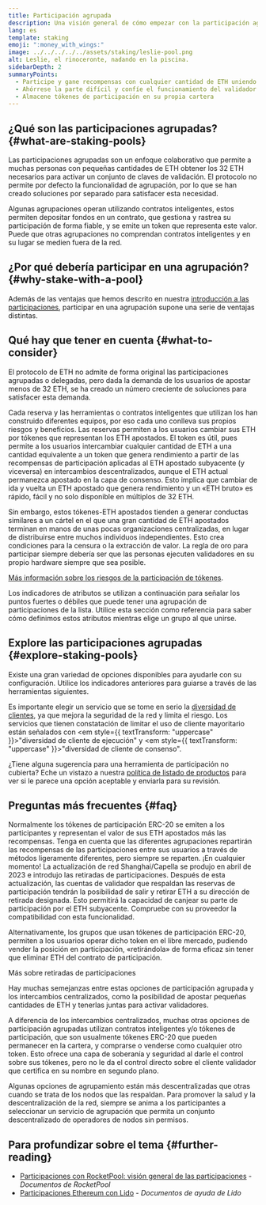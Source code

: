 ```yaml
---
title: Participación agrupada
description: Una visión general de cómo empezar con la participación agrupada de ETH
lang: es
template: staking
emoji: ":money_with_wings:"
image: ../../../../../assets/staking/leslie-pool.png
alt: Leslie, el rinoceronte, nadando en la piscina.
sidebarDepth: 2
summaryPoints:
  - Participe y gane recompensas con cualquier cantidad de ETH uniendo fuerzas con otros
  - Ahórrese la parte difícil y confíe el funcionamiento del validador a un tercero
  - Almacene tókenes de participación en su propia cartera
---
```


## ¿Qué son las participaciones agrupadas? {#what-are-staking-pools}

Las participaciones agrupadas son un enfoque colaborativo que permite a muchas personas con pequeñas cantidades de ETH obtener los 32 ETH necesarios para activar un conjunto de claves de validación. El protocolo no permite por defecto la funcionalidad de agrupación, por lo que se han creado soluciones por separado para satisfacer esta necesidad.

Algunas agrupaciones operan utilizando contratos inteligentes, estos permiten depositar fondos en un contrato, que gestiona y rastrea su participación de forma fiable, y se emite un token que representa este valor. Puede que otras agrupaciones no comprendan contratos inteligentes y en su lugar se medien fuera de la red.

## ¿Por qué debería participar en una agrupación? {#why-stake-with-a-pool}

Además de las ventajas que hemos descrito en nuestra [introducción a las participaciones](/staking/), participar en una agrupación supone una serie de ventajas distintas.

<CardGrid>
  <Card title="Barrera baja de entrada" emoji="🐟" description="Not a whale? No problem. Most staking pools let you stake virtually any amount of ETH by joining forces with other stakers, unlike staking solo which requires 32 ETH." />
  <Card title="Participe hoy" emoji=":stopwatch:" description="Staking with a pool is as easy as a token swap. No need to worry about hardware setup and node maintenance. Pools allow you to deposit your ETH which enables node operators to run validators. Rewards are then distributed to contributors minus a fee for node operations." />
  <Card title="tókenes de participación" emoji=":droplet:" description="Many staking pools provide a token that represents a claim on your staked ETH and the rewards it generates. This allows you to make use of your staked ETH, e.g. as collateral in DeFi applications." />
</CardGrid>

<StakingComparison page="pools" />

## Qué hay que tener en cuenta {#what-to-consider}

El protocolo de ETH no admite de forma original las participaciones agrupadas o delegadas, pero dada la demanda de los usuarios de apostar menos de 32 ETH, se ha creado un número creciente de soluciones para satisfacer esta demanda.

Cada reserva y las herramientas o contratos inteligentes que utilizan los han construido diferentes equipos, por eso cada uno conlleva sus propios riesgos y beneficios. Las reservas permiten a los usuarios cambiar sus ETH por tókenes que representan los ETH apostados. El token es útil, pues permite a los usuarios intercambiar cualquier cantidad de ETH a una cantidad equivalente a un token que genera rendimiento a partir de las recompensas de participación aplicadas al ETH apostado subyacente (y viceversa) en intercambios descentralizados, aunque el ETH actual permanezca apostado en la capa de consenso. Esto implica que cambiar de ida y vuelta un ETH apostado que genera rendimiento y un «ETH bruto» es rápido, fácil y no solo disponible en múltiplos de 32 ETH.

Sin embargo, estos tókenes-ETH apostados tienden a generar conductas similares a un cártel en el que una gran cantidad de ETH apostados terminan en manos de unas pocas organizaciones centralizadas, en lugar de distribuirse entre muchos individuos independientes. Esto crea condiciones para la censura o la extracción de valor. La regla de oro para participar siempre debería ser que las personas ejecuten validadores en su propio hardware siempre que sea posible.

[Más información sobre los riesgos de la participación de tókenes](https://notes.ethereum.org/@djrtwo/risks-of-lsd).

Los indicadores de atributos se utilizan a continuación para señalar los puntos fuertes o débiles que puede tener una agrupación de participaciones de la lista. Utilice esta sección como referencia para saber cómo definimos estos atributos mientras elige un grupo al que unirse.

<StakingConsiderations page="pools" />

## Explore las participaciones agrupadas {#explore-staking-pools}

Existe una gran variedad de opciones disponibles para ayudarle con su configuración. Utilice los indicadores anteriores para guiarse a través de las herramientas siguientes.

<ProductDisclaimer />

<StakingProductsCardGrid category="pools" />

Es importante elegir un servicio que se tome en serio la [diversidad de clientes](/developers/docs/nodes-and-clients/client-diversity/), ya que mejora la seguridad de la red y limita el riesgo. Los servicios que tienen constatación de limitar el uso de cliente mayoritario están señalados con <em style={{ textTransform: "uppercase" }}>"diversidad de cliente de ejecución"</em> y <em style={{ textTransform: "uppercase" }}>"diversidad de cliente de consenso".</em>

¿Tiene alguna sugerencia para una herramienta de participación no cubierta? Eche un vistazo a nuestra [política de listado de productos](/contributing/adding-staking-products/) para ver si le parece una opción aceptable y enviarla para su revisión.

## Preguntas más frecuentes {#faq}

<ExpandableCard title="¿Cómo puedo ganar recompensas?">
Normalmente los tókenes de participación ERC-20 se emiten a los participantes y representan el valor de sus ETH apostados más las recompensas. Tenga en cuenta que las diferentes agrupaciones repartirán las recompensas de las participaciones entre sus usuarios a través de métodos ligeramente diferentes, pero siempre se reparten.
</ExpandableCard>

<ExpandableCard title="¿Cuándo puedo retirar mi participación?">
¡En cualquier momento! La actualización de red Shanghai/Capella se produjo en abril de 2023 e introdujo las retiradas de participaciones. Después de esta actualización, las cuentas de validador que respaldan las reservas de participación tendrán la posibilidad de salir y retirar ETH a su dirección de retirada designada. Esto permitirá la capacidad de canjear su parte de participación por el ETH subyacente. Compruebe con su proveedor la compatibilidad con esta funcionalidad.

Alternativamente, los grupos que usan tókenes de participación ERC-20, permiten a los usuarios operar dicho token en el libre mercado, pudiendo vender la posición en participación, «retirándola» de forma eficaz sin tener que eliminar ETH del contrato de participación.

<ButtonLink to="/staking/withdrawals/">Más sobre retiradas de participaciones</ButtonLink>
</ExpandableCard>

<ExpandableCard title="¿Es esto diferente a participar con mi intercambio?">
Hay muchas semejanzas entre estas opciones de participación agrupada y los intercambios centralizados, como la posibilidad de apostar pequeñas cantidades de ETH y tenerlas juntas para activar validadores.

A diferencia de los intercambios centralizados, muchas otras opciones de participación agrupadas utilizan contratos inteligentes y/o tókenes de participación, que son usualmente tókenes ERC-20 que pueden permanecer en la cartera, y comprarse o venderse como cualquier otro token. Esto ofrece una capa de soberanía y seguridad al darle el control sobre sus tókenes, pero no le da el control directo sobre el cliente validador que certifica en su nombre en segundo plano.

Algunas opciones de agrupamiento están más descentralizadas que otras cuando se trata de los nodos que las respaldan. Para promover la salud y la descentralización de la red, siempre se anima a los participantes a seleccionar un servicio de agrupación que permita un conjunto descentralizado de operadores de nodos sin permisos.
</ExpandableCard>

## Para profundizar sobre el tema {#further-reading}

- [Participaciones con RocketPool: visión general de las participaciones](https://docs.rocketpool.net/guides/staking/overview.html) - _Documentos de RocketPool_
- [Participaciones Ethereum con Lido](https://help.lido.fi/en/collections/2947324-staking-ethereum-with-lido) - _Documentos de ayuda de Lido_
